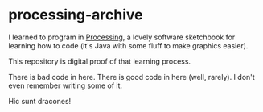 # processing-archive
I learned to program in [Processing](https://processing.org/), a lovely software sketchbook for learning how to code (it's Java with some fluff to make graphics easier).

This repository is digital proof of that learning process.

There is bad code in here. There is good code in here (well, rarely). I don't even remember writing some of it.

Hic sunt dracones!
